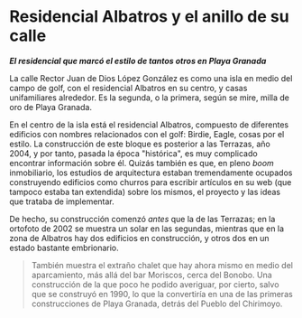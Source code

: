 # Residencial Albatros y el anillo de su calle
__*El residencial que marcó el estilo de tantos otros en Playa Granada*__


La calle Rector Juan de Dios López González es como una isla en medio
del campo de golf, con el residencial Albatros en su centro, y casas
unifamiliares alrededor. Es la segunda, o la primera, según se mire,
milla de oro de Playa Granada.

En el centro de la isla está el residencial Albatros, compuesto de
diferentes edificios con nombres relacionados con el golf: Birdie,
Eagle, cosas por el estilo. La construcción de este bloque es
posterior a las Terrazas, año 2004, y por tanto, pasada la época
"histórica", es muy complicado encontrar información sobre él. Quizás
también es que, en pleno *boom* inmobiliario, los estudios de
arquitectura estaban tremendamente ocupados construyendo edificios
como churros para escribir artículos en su web (que tampoco estaba tan
extendida) sobre los mismos, el proyecto y las ideas que trataba de
implementar.

De hecho, su construcción comenzó *antes* que la de las Terrazas; en
la ortofoto de 2002 se muestra un solar en las segundas, mientras que
en la zona de Albatros hay dos edificios en construcción, y otros dos
en un estado bastante embrionario.

> También muestra el extraño chalet que hay ahora mismo en medio del
> aparcamiento, más allá del bar Moriscos, cerca del Bonobo. Una
> construcción de la que poco he podido averiguar, por cierto, salvo
> que se construyó en 1990, lo que la convertiría en una de las
> primeras construcciones de Playa Granada, detrás del Pueblo del Chirimoyo.
